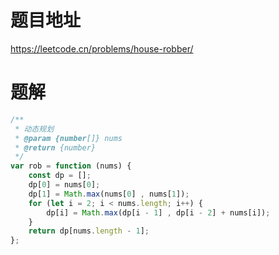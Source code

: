 # 题目地址
https://leetcode.cn/problems/house-robber/

# 题解
```js
/**
 * 动态规划
 * @param {number[]} nums
 * @return {number}
 */
var rob = function (nums) {
    const dp = [];
    dp[0] = nums[0];
    dp[1] = Math.max(nums[0] , nums[1]);
    for (let i = 2; i < nums.length; i++) {
        dp[i] = Math.max(dp[i - 1] , dp[i - 2] + nums[i]);
    }
    return dp[nums.length - 1];
};
```